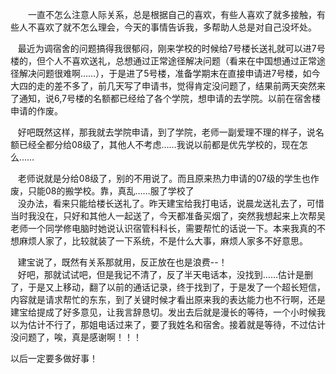 <div id="sina_keyword_ad_area2" class="articalContent  ">
			<p STYLE="TexT-inDenT: 2em">
一直不怎么注意人际关系，总是根据自己的喜欢，有些人喜欢了就多接触，有些人不喜欢了就不怎么理会，今天的事情告诉我，多帮助人总是对自己没坏处。<br />

&nbsp;<wbr>&nbsp;<wbr>&nbsp;<wbr>
最近为调宿舍的问题搞得我很郁闷，刚来学校的时候给7号楼长送礼就可以进7号楼的，但个人不喜欢送礼，总想通过正常途径解决问题（看来在中国想通过正常途径解决问题很难啊……），于是进了5号楼，准备学期末在直接申请进7号楼，如今大四的走的差不多了，前几天写了申请书，觉得肯定没问题了，结果前两天突然来了通知，说6,7号楼的名额都已经给了各个学院，想申请的去学院。以前在宿舍楼申请的作废。<br />

&nbsp;<wbr>&nbsp;<wbr>&nbsp;<wbr>
好吧既然这样，那我就去学院申请，到了学院，老师一副爱理不理的样子，说名额已经全都分给08级了，其他人不考虑……我说以前都是优先学校的，现在怎么……<br />

&nbsp;<wbr>&nbsp;<wbr>&nbsp;<wbr>
老师说就是分给08级了，别的不用说了。而且原来热力申请的07级的学生也作废，只能08的搬学校。靠，真乱……服了学校了<br />
&nbsp;<wbr>&nbsp;<wbr>&nbsp;<wbr>
没办法，看来只能给楼长送礼了。昨天建宝给我打电话，说晨龙送礼去了，可惜当时我没在，只好和其他人一起送了，今天都准备买烟了，突然我想起来上次帮吴老师一个同学修电脑时她说认识宿管科科长，需要帮忙的话说一下。本来我真的不想麻烦人家了，比较就装了一下系统，不是什么大事，麻烦人家多不好意思。<br />

&nbsp;<wbr>&nbsp;<wbr>&nbsp;<wbr>
建宝说了，既然有关系那就用，反正放在也是浪费--！<br />
&nbsp;<wbr>&nbsp;<wbr>&nbsp;<wbr>
好吧，那就试试吧，但是我记不清了，反了半天电话本，没找到……估计是删了，于是又上移动，翻了以前的通话记录，终于找到了，于是发了一个超长短信，内容就是请求帮忙的东东，到了关键时候才看出原来我的表达能力也不行啊，还是建宝给提成了好多意见，让我言辞恳切。发出去后就是漫长的等待，一个小时候我以为估计不行了，那姐电话过来了，要了我姓名和宿舍。接着就是等待，不过估计没问题了，唉，真是感谢啊！！！<br />

以后一定要多做好事！</P>							
		</div>